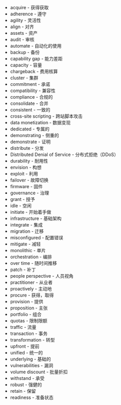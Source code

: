- acquire - 获得获取
- adherence - 遵守
- agility - 灵活性
- align - 对齐
- assets - 资产
- audit - 审核
- automate - 自动化的使用
- backup - 备份
- capability gap - 能力差距
- capacity - 容量
- chargeback - 费用核算
- cluster - 集群
- commitment - 承诺
- compatibility - 兼容性
- compliance - 合规的
- consolidate - 合并
- consistent - 一致的
- cross-site scripting - 跨站脚本攻击
- data monetization - 数据变现
- dedicated - 专属的
- demonstrating - 侧重的
- demonstrate - 证明
- distribute - 分发
- Distributed Denial of Service - 分布式拒绝（DDoS）
- durability - 耐用性
- envision - 构想
- exploit - 利用
- failover - 故障切换
- firmware - 固件
- governance - 治理
- grant - 授予
- idle - 空闲
- initiate - 开始着手做
- infrastructure - 基础架构
- integrate - 集成
- migration - 迁移
- misconfigured - 配置错误
- mitigate - 减轻
- monolithic - 单片
- orchestration - 编排
- over time - 随时间推移
- patch - 补丁
- people perspective - 人员视角
- practitioner - 从业者
- proactively - 主动地
- procure - 获得，取得
- provision - 提供
- proposition - 主张
- portfolio - 组合
- quotas - 限制限额
- traffic - 流量
- transaction - 事务
- transformation - 转型
- upfront - 提前
- unified - 统一的
- underlying - 基础的
- vulnerabilities - 漏洞
- volume discount - 批量折扣
- withstand - 承受
- robust - 强健的
- retain - 保留
- readiness - 准备状态


